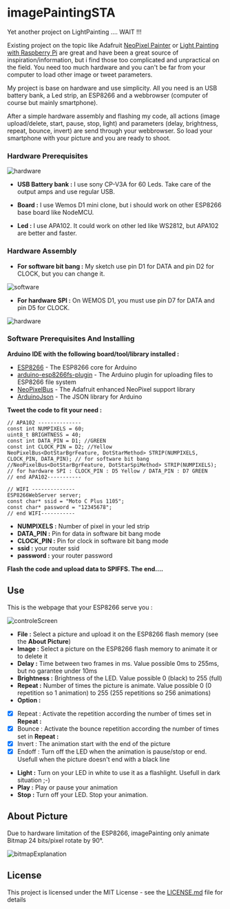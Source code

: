 # imagePaintingSTA

Yet another project on LightPainting .... WAIT !!!

Existing project on the topic like Adafruit [NeoPixel Painter](https://learn.adafruit.com/neopixel-painter/overview) or [Light Painting with Raspberry Pi](https://learn.adafruit.com/light-painting-with-raspberry-pi/overview) are great and have been a great source of inspiration/information, but i find those too complicated and unpractical on the field. You need too much hardware and you can't be far from your computer to load other image or tweet parameters.

My project is base on hardware and use simplicity. All you need is an USB battery bank, a Led strip, an ESP8266 and a webbrowser (computer of course but mainly smartphone).

After a simple hardware assembly and flashing my code, all actions (image upload/delete, start, pause, stop, light) and parameters (delay, brightness, repeat, bounce, invert) are send through your webbrowser. So load your smartphone with your picture and you are ready to shoot.

### Hardware Prerequisites

![hardware](https://user-images.githubusercontent.com/2498942/68552594-e7a07400-0418-11ea-9d8a-11a54ea146d7.jpg)

* **USB Battery bank :** I use sony CP-V3A for 60 Leds. Take care of the output amps and use regular USB.

* **Board :** I use Wemos D1 mini clone, but i should work on other ESP8266 base board like NodeMCU.

* **Led :** I use APA102. It could work on other led like WS2812, but APA102 are better and faster.

### Hardware Assembly

* **For software bit bang :** My sketch use pin D1 for DATA and pin D2 for CLOCK, but you can change it.

![software](https://user-images.githubusercontent.com/2498942/68550264-a05ab900-0401-11ea-81c8-7a4c1f4a8635.png "Hardware assembly for software bit bang")

* **For hardware SPI :** On WEMOS D1, you must use pin D7 for DATA and pin D5 for CLOCK.

![hardware](https://user-images.githubusercontent.com/2498942/68550268-af416b80-0401-11ea-9a1b-4eb83e9c52c5.png "Hardware assembly for hardware SPI")

### Software Prerequisites And Installing

**Arduino IDE with the following board/tool/library installed :**
* [ESP8266](https://github.com/esp8266/Arduino) - The ESP8266 core for Arduino
* [arduino-esp8266fs-plugin](https://github.com/esp8266/arduino-esp8266fs-plugin) - The Arduino plugin for uploading files to ESP8266 file system
* [NeoPixelBus](https://github.com/Makuna/NeoPixelBus) - The Adafruit enhanced NeoPixel support library
* [ArduinoJson](https://github.com/bblanchon/ArduinoJson) - The JSON library for Arduino

**Tweet the code to fit your need :**
```
// APA102 --------------
const int NUMPIXELS = 60;
uint8_t BRIGHTNESS = 40;
const int DATA_PIN = D1; //GREEN
const int CLOCK_PIN = D2; //Yellow
NeoPixelBus<DotStarBgrFeature, DotStarMethod> STRIP(NUMPIXELS, CLOCK_PIN, DATA_PIN); // for software bit bang
//NeoPixelBus<DotStarBgrFeature, DotStarSpiMethod> STRIP(NUMPIXELS); // for hardware SPI : CLOCK_PIN : D5 Yellow / DATA_PIN : D7 GREEN
// end APA102-----------

// WIFI --------------
ESP8266WebServer server;
const char* ssid = "Moto C Plus 1105";
const char* password = "12345678";
// end WIFI-----------
```
* **NUMPIXELS :** Number of pixel in your led strip
* **DATA_PIN :** Pin for data in software bit bang mode
* **CLOCK_PIN :** Pin for clock in software bit bang mode
* **ssid :** your router ssid
* **password :** your router password

**Flash the code and upload data to SPIFFS. The end....**

## Use

This is the webpage that your ESP8266 serve you :

![controleScreen](https://user-images.githubusercontent.com/2498942/68551545-3eed1700-040e-11ea-8ee4-be0f984f540b.jpg)

* **File :** Select a picture and upload it on the ESP8266 flash memory (see the **About Picture**)
* **Image :** Select a picture on the ESP8266 flash memory to animate it or to delete it
* **Delay :** Time between two frames in ms. Value possible 0ms to 255ms, but no garantee under 10ms
* **Brightness :** Brightness of the LED. Value possible 0 (black) to 255 (full)
* **Repeat :** Number of times the picture is animate. Value possible 0 (0 repetition so 1 animation) to 255 (255 repetitions so 256 animations)
* **Option :**
- [x] Repeat : Activate the repetition according the number of times set in **Repeat :**
- [x] Bounce : Activate the bounce repetition according the number of times set in **Repeat :**
- [x] Invert : The animation start with the end of the picture
- [x] Endoff : Turn off the LED when the animation is pause/stop or end. Usefull when the picture doesn't end with a black line
* **Light :** Turn on your LED in white to use it as a flashlight. Usefull in dark situation ;-)
* **Play :** Play or pause your animation
* **Stop :** Turn off your LED. Stop your animation.

## About Picture

Due to hardware limitation of the ESP8266, imagePainting only animate Bitmap 24 bits/pixel rotate by 90°.

![bitmapExplanation](https://user-images.githubusercontent.com/2498942/68552286-a3f83b00-0415-11ea-8ec8-e8d4f2450843.jpg)

## License

This project is licensed under the MIT License - see the [LICENSE.md](LICENSE.md) file for details
